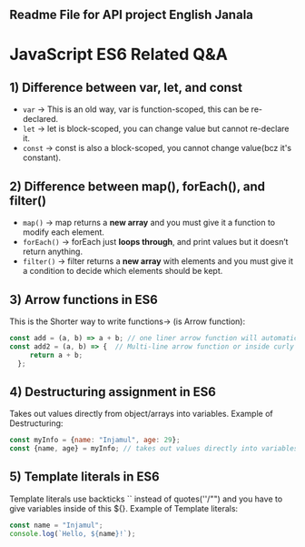 ## Readme File for API project English Janala

# JavaScript ES6 Related Q&A

## 1) Difference between var, let, and const
- `var` → This is an old way, var is function-scoped, this can be re-declared.
- `let` → let is block-scoped, you can change value but cannot re-declare it.
- `const` → const is also a block-scoped, you cannot change value(bcz it's constant).

## 2) Difference between map(), forEach(), and filter()
- `map()` → map returns a **new array** and you must give it a function to modify each element.
- `forEach()` → forEach just **loops through**, and print values but it doesn’t return anything.
- `filter()` → filter returns a **new array** with elements and you must give it a condition to decide which elements should be kept.

## 3) Arrow functions in ES6
This is the Shorter way to write functions-> (is Arrow function):
```js
const add = (a, b) => a + b; // one liner arrow function will automatically / implicit return
const add2 = (a, b) => {  // Multi-line arrow function or inside curly braces you have to return it explicitly
     return a + b;
  };
```

## 4) Destructuring assignment in ES6
Takes out values directly from object/arrays into variables.
Example of Destructuring:
```js
const myInfo = {name: "Injamul", age: 29};
const {name, age} = myInfo; // takes out values directly into variables
```

## 5) Template literals in ES6
Template literals use backticks `` instead of quotes(''/"") and you have to give variables inside of this ${}.
Example of Template literals:
```js
const name = "Injamul";
console.log(`Hello, ${name}!`);
```
